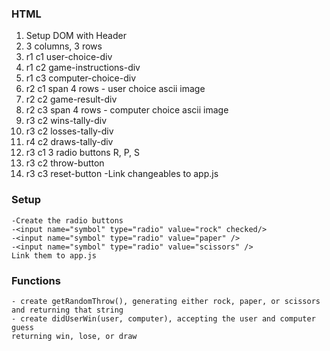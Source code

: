 ### HTML
1) Setup DOM with Header
2) 3 columns, 3 rows
3) r1 c1 user-choice-div
4) r1 c2 game-instructions-div
5) r1 c3 computer-choice-div
6) r2 c1 span 4 rows - user choice ascii image
7) r2 c2 game-result-div
8) r2 c3 span 4 rows - computer choice ascii image
9) r3 c2 wins-tally-div
10) r3 c2 losses-tally-div
11) r4 c2 draws-tally-div
12) r3 c1 3 radio buttons R, P, S
13) r3 c2 throw-button
14) r3 c3 reset-button
-Link changeables to app.js

### Setup
    -Create the radio buttons
    -<input name="symbol" type="radio" value="rock" checked/>
    -<input name="symbol" type="radio" value="paper" />
    -<input name="symbol" type="radio" value="scissors" />
    Link them to app.js

### Functions
    - create getRandomThrow(), generating either rock, paper, or scissors and returning that string
    - create didUserWin(user, computer), accepting the user and computer guess
    returning win, lose, or draw